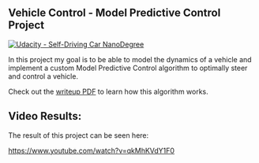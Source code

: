 ## Vehicle Control - Model Predictive Control Project
[![Udacity - Self-Driving Car NanoDegree](https://s3.amazonaws.com/udacity-sdc/github/shield-carnd.svg)](http://www.udacity.com/drive)


In this project my goal is to be able to model the dynamics of a vehicle and implement a custom Model Predictive Control algorithm to optimally steer and control a vehicle. 

Check out the [writeup PDF](https://github.com/kylemartin1/VehicleControl-MPC/blob/master/CarNDMPCProjectWriteup.pdf) to learn how this algorithm works.  


Video Results:
---
The result of this project can be seen here:

https://www.youtube.com/watch?v=qkMhKVdY1F0
